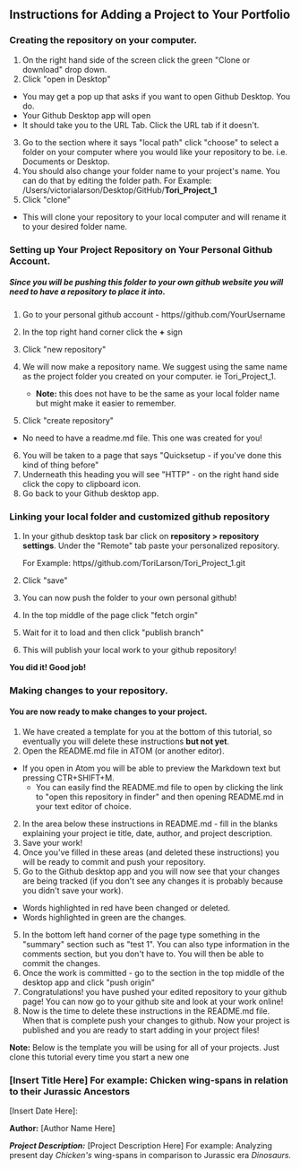 ## Instructions for Adding a Project to Your Portfolio
### Creating the repository on your computer.

1. On the right hand side of the screen click the green "Clone or download" drop down.
2. Click "open in Desktop"
  - You may get a pop up that asks if you want to open Github Desktop. You do.
  - Your Github Desktop app will open
  - It should take you to the URL Tab. Click the URL tab if it doesn't.
3. Go to the section where it says "local path" click "choose" to select a folder on your computer where you would like your repository to be. i.e. Documents or Desktop.
4. You should also change your folder name to your project's name. You can do that by editing the folder path.  For Example: /Users/victorialarson/Desktop/GitHub/__Tori_Project_1__
5. Click "clone"
  - This will clone your repository to your local computer and will rename it to your desired folder name.

### Setting up Your Project Repository on Your Personal Github Account.
##### Since you will be pushing this folder to your own github website you will need to have a repository to place it into.
1. Go to your personal github account - https//github.com/YourUsername
2. In the top right hand corner click the __+__ sign
3. Click "new repository"
4. We will now make a repository name. We suggest using the same name as the project folder you created on your computer. ie Tori_Project_1.

    - __Note:__ this does not have to be the same as your local folder name but might make it easier to remember.

5. Click "create repository"

  - No need to have a readme.md file. This one was created for you!

6. You will be taken to a page that says "Quicksetup - if you've done this kind of thing before"
7. Underneath this heading you will see "HTTP" - on the right hand side click the copy to clipboard icon.
8. Go back to your Github desktop app.

### Linking your local folder and customized github repository
1. In your github desktop task bar click on __repository > repository settings__. Under the "Remote" tab paste your personalized repository.

      For Example:
      https//github.com/ToriLarson/Tori_Project_1.git

2. Click "save"  
2. You can now push the folder to your own personal github!
2. In the top middle of the page click "fetch orgin"  
3. Wait for it to load and then click "publish branch"
4. This will publish your local work to your  github repository!

__You did it! Good job!__

### Making changes to your repository.
#### You are now ready to make changes to your project.
1. We have created a template for you at the bottom of this tutorial, so eventually you will delete these instructions __but not yet__.
2. Open the README.md file in ATOM (or another editor).
  - If you open in Atom you will be able to preview the Markdown text but pressing CTR+SHIFT+M.
    - You can easily find the README.md file to open by clicking the link to "open this repository in finder" and then opening README.md in your text editor of choice.
2. In the area below these instructions in README.md - fill in the blanks explaining your project ie title, date, author, and project description.
3. Save your work!
3. Once you've filled in these areas (and deleted these instructions) you will be ready to commit and push your repository.
4. Go to the Github desktop app and you will now see that your changes are being tracked (if you don't see any changes it is probably because you didn't save your work).
  -  Words highlighted in red have been changed or deleted.
  - Words highlighted in green are the changes.
5. In the bottom left hand corner of the page type something in the "summary" section such as "test 1". You can also type information in the comments section, but you don't have to. You will then be able to commit the changes.
6. Once the work is committed - go to the section in the top middle of the desktop app and click "push origin"
7. Congratulations! you have pushed your edited repository to your github page! You can now go to your github site and look at your work online!
8. Now is the time to delete these instructions in the README.md file. When that is complete push your changes to github. Now your project is published and you are ready to start adding in your project files!


__Note:__ Below is the template you will be using for all of your projects. Just clone this tutorial every time you start a new one


### [Insert Title Here] For example: Chicken wing-spans in relation to their Jurassic Ancestors

[Insert Date Here]:

**Author:** [Author Name Here]


__*Project Description:*__ [Project Description Here] For example: Analyzing present day *Chicken's* wing-spans in comparison to Jurassic era *Dinosaurs.*
